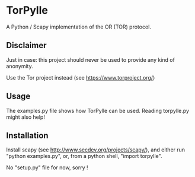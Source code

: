 TorPylle
========

A Python / Scapy implementation of the OR (TOR) protocol.

Disclaimer
--

Just in case: this project should never be used to provide any kind of
anonymity.

Use the Tor project instead (see https://www.torproject.org/)

Usage
--

The examples.py file shows how TorPylle can be used. Reading
torpylle.py might also help!

Installation
--

Install scapy (see http://www.secdev.org/projects/scapy/), and either
run "python examples.py", or, from a python shell, "import torpylle".

No "setup.py" file for now, sorry !
